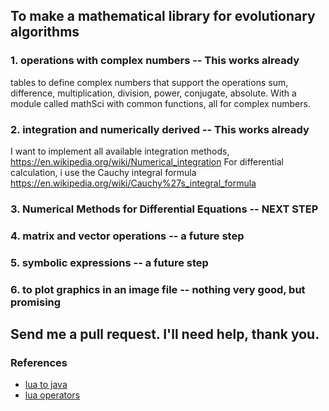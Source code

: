 ##  To make a mathematical library for evolutionary algorithms
### 1. operations with complex numbers -- This works already
  tables to define complex numbers that support the operations sum, difference, multiplication, 
  division, power, conjugate, absolute. With    a module called mathSci with common functions, all for complex numbers.
### 2. integration and numerically derived -- This works already
I want to implement all available integration methods, 
    https://en.wikipedia.org/wiki/Numerical_integration
For differential calculation, i use the Cauchy integral formula
    https://en.wikipedia.org/wiki/Cauchy%27s_integral_formula
### 3.  Numerical Methods for Differential Equations -- NEXT STEP
### 4.  matrix and vector operations -- a future step
### 5.  symbolic expressions -- a future step
### 6. to plot graphics in an image file -- nothing very good, but promising


##   Send me a pull request. I'll need help, thank you.
### References
- [lua to java](http://luajit.org/ext_ffi_api.html "Heding link")
- [lua operators](https://www.xtibia.com/forum/topic/196219-lua-mega-tutorial-de-oop-avan%C3%A7ado/ "Heding link")
